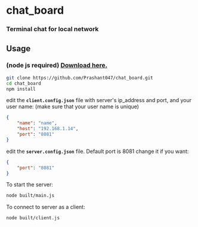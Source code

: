 # chat_board
### Terminal chat for local network
## Usage 
### (node js required) [Download here.](https://nodejs.org/en/)

```bash
git clone https://github.com/Prashant047/chat_board.git
cd chat_board
npm install
```
edit the **`client.config.json`** file with server's ip_address and port, and your user name:
 (make sure that your user name is unique)

```json
{
    "name": "name", 
    "host": "192.168.1.14",
    "port": "8081" 
}
```

edit the **`server.config.json`** file. Default port is 8081 change it if you want:
```json
{
    "port": "8081" 
}
```

To start the server:
```bash
node built/main.js
```

To connect to server as a client:
```bash
node built/client.js
```